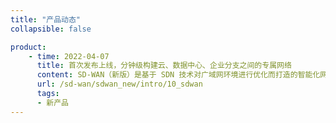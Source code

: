 ```yaml
---
title: "产品动态"
collapsible: false

product:
    - time: 2022-04-07
      title: 首次发布上线，分钟级构建云、数据中心、企业分支之间的专属网络
      content: SD-WAN（新版）是基于 SDN 技术对广域网环境进行优化而打造的智能化网络运营平台，为用户提供分支互联和企业上云等服务。企业总部、分支机构零配置部署光盒 CPE 以及云计算虚拟化部署 VCPE（Virtual CPE），就近接入可快速扩容的 POP，快速构建企业总部分支互联和企业上云的专属网络。
      url: /sd-wan/sdwan_new/intro/10_sdwan
      tags:
      - 新产品 
---
```


<!-- 设置上述参数可生成产品动态页  -->

